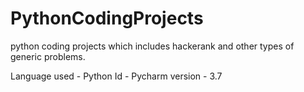 # PythonCodingProjects
python coding projects which includes hackerank and other types of generic problems.

Language used - Python
Id - Pycharm
version - 3.7

